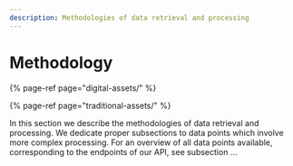 ```yaml
---
description: Methodologies of data retrieval and processing
---
```


# Methodology

{% page-ref page="digital-assets/" %}

{% page-ref page="traditional-assets/" %}

In this section we describe the methodologies of data retrieval and processing. We dedicate proper subsections to data points which involve more complex processing. For an overview of all data points available, corresponding to the endpoints of our API, see subsection ...

